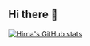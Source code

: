 ## Hi there 👋

<!--
**hirnaderege/hirnaderege** is a ✨ _special_ ✨ repository because its `README.md` (this file) appears on your GitHub profile.

Here are some ideas to get you started:

- 🔭 I’m currently working on ...
- 🌱 I’m currently learning ...
- 👯 I’m looking to collaborate on ...
- 🤔 I’m looking for help with ...
- 💬 Ask me about ...
- 📫 How to reach me: ...
- 😄 Pronouns: ...
- ⚡ Fun fact: ...
-->



[![Hirna's GitHub stats](https://github-readme-stats.vercel.app/api?username=hirnaderege)](https://github.com/anuraghazra/github-readme-stats)
